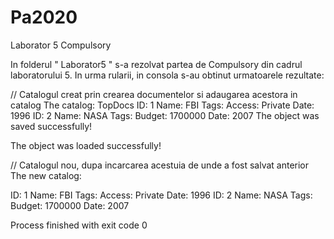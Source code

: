 # Pa2020
Laborator 5
Compulsory

In folderul " Laborator5 " s-a rezolvat partea de Compulsory din cadrul laboratorului 5.
In urma rularii, in consola s-au obtinut urmatoarele rezultate:

// Catalogul creat prin crearea documentelor si adaugarea acestora in catalog 
The catalog: TopDocs
ID: 1
Name: FBI
Tags: 
 Access: Private
 Date: 1996
ID: 2
Name: NASA
Tags: 
 Budget: 1700000
 Date: 2007
The object was saved successfully!

The object was loaded successfully!

// Catalogul nou, dupa incarcarea acestuia de unde a fost salvat anterior
The new catalog: 

ID: 1
Name: FBI
Tags: 
 Access: Private
 Date: 1996
ID: 2
Name: NASA
Tags: 
 Budget: 1700000
 Date: 2007

Process finished with exit code 0
